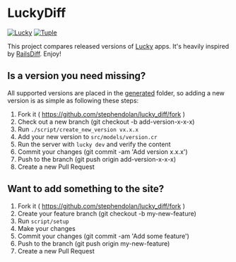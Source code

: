 # LuckyDiff

[![Lucky](https://github.com/stephendolan/lucky_diff/actions/workflows/lucky.yml/badge.svg)](https://github.com/stephendolan/lucky_diff/actions/workflows/lucky.yml)
[![Tuple](https://img.shields.io/badge/Pairing%20with-Tuple-5A67D8)](https://tuple.app)

This project compares released versions of [Lucky](https://luckyframework.org) apps. It's heavily inspired by [RailsDiff](http://railsdiff.org). Enjoy!

## Is a version you need missing?

All supported versions are placed in the [generated](/generated/) folder, so adding a new version is as simple as following these steps:

1. Fork it ( https://github.com/stephendolan/lucky_diff/fork )
1. Check out a new branch (git checkout -b add-version-x-x-x)
1. Run `./script/create_new_version vx.x.x`
1. Add your new version to `src/models/version.cr`
1. Run the server with `lucky dev` and verify the content
1. Commit your changes (git commit -am 'Add version x.x.x')
1. Push to the branch (git push origin add-version-x-x-x)
1. Create a new Pull Request

## Want to add something to the site?

1. Fork it ( https://github.com/stephendolan/lucky_diff/fork )
1. Create your feature branch (git checkout -b my-new-feature)
1. Run `script/setup`
1. Make your changes
1. Commit your changes (git commit -am 'Add some feature')
1. Push to the branch (git push origin my-new-feature)
1. Create a new Pull Request
